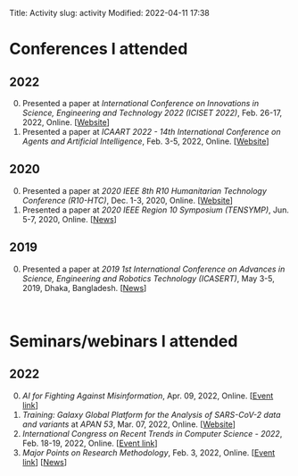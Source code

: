 Title: Activity
slug: activity
Modified: 2022-04-11 17:38

# Conferences I attended
## 2022
0. Presented a paper at _International Conference on Innovations in Science, Engineering and Technology 2022 (ICISET 2022)_, Feb. 26-17, 2022, Online. [[Website](https://iciset.iiuc.ac.bd/)]
0. Presented a paper at _ICAART 2022 - 14th International Conference on Agents and Artificial Intelligence_, Feb. 3-5, 2022, Online. [[Website](https://icaart.scitevents.org/)]

## 2020
0. Presented a paper at _2020 IEEE 8th R10 Humanitarian Technology Conference (R10-HTC)_, Dec. 1-3, 2020, Online. [[Website](https://r10htc2020.org/)]
0. Presented a paper at _2020 IEEE Region 10 Symposium (TENSYMP)_, Jun. 5-7, 2020, Online. [[News](https://www.ieeer10.org/2019/03/26/ieee-tensymp-2020/)]

## 2019
0. Presented a paper at _2019 1st International Conference on Advances in Science, Engineering and Robotics Technology (ICASERT)_, May 3-5, 2019, Dhaka, Bangladesh. [[News](http://www.ieeebd.net/icasert-ewu-2019/)]

&nbsp;

# Seminars/webinars I attended
## 2022
0. _AI for Fighting Against Misinformation_, Apr. 09, 2022, Online. [[Event link](https://www.linkedin.com/video/event/urn:li:ugcPost:6917719624696442880/)]
0. _Training: Galaxy Global Platform for the Analysis of SARS-CoV-2 data and variants_ at _APAN 53_, Mar. 07, 2022, Online. [[Website](https://apan53.apan.net/)]
0. _International Congress on Recent Trends in Computer Science - 2022_, Feb. 18-19, 2022, Online. [[Event link](https://www.linkedin.com/events/6896727219713011712/about/)]
0. _Major Points on Research Methodology_, Feb. 3, 2022, Online. [[Event link](https://www.facebook.com/events/353898259636374)] [[News](https://www.ruet.ac.bd/news-and-event/webinar-on-major-points-on-research-methodology-1#)]